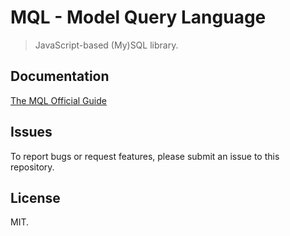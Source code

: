 # MQL - Model Query Language

> JavaScript-based (My)SQL library.

## Documentation
[The MQL Official Guide](https://docs.onephrase.dev/mql/)

## Issues
To report bugs or request features, please submit an issue to this repository.

## License
MIT.
